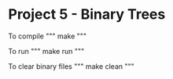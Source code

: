 # Project 5 - Binary Trees

To compile
"""
make
"""

To run
"""
make run
"""

To clear binary files
"""
make clean
"""